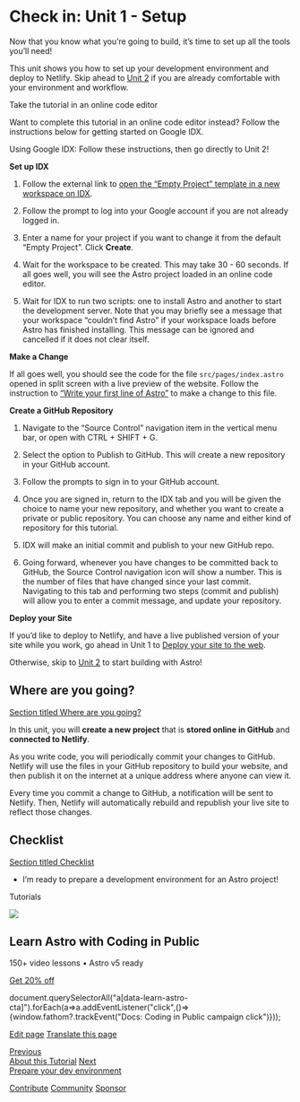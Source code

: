 Check in: Unit 1 - Setup
========================

Now that you know what you’re going to build, it’s time to set up all the tools you’ll need!

This unit shows you how to set up your development environment and deploy to Netlify. Skip ahead to [Unit 2](/en/tutorial/2-pages/) if you are already comfortable with your environment and workflow.

Take the tutorial in an online code editor

Want to complete this tutorial in an online code editor instead? Follow the instructions below for getting started on Google IDX.

Using Google IDX: Follow these instructions, then go directly to Unit 2!

**Set up IDX**

1.  Follow the external link to [open the “Empty Project” template in a new workspace on IDX](https://astro.new/minimal?on=idx).
    
2.  Follow the prompt to log into your Google account if you are not already logged in.
    
3.  Enter a name for your project if you want to change it from the default “Empty Project”. Click **Create**.
    
4.  Wait for the workspace to be created. This may take 30 - 60 seconds. If all goes well, you will see the Astro project loaded in an online code editor.
    
5.  Wait for IDX to run two scripts: one to install Astro and another to start the development server. Note that you may briefly see a message that your workspace “couldn’t find Astro” if your workspace loads before Astro has finished installing. This message can be ignored and cancelled if it does not clear itself.
    

**Make a Change**

If all goes well, you should see the code for the file `src/pages/index.astro` opened in split screen with a live preview of the website. Follow the instruction to [“Write your first line of Astro”](/en/tutorial/1-setup/3/) to make a change to this file.

**Create a GitHub Repository**

1.  Navigate to the “Source Control” navigation item in the vertical menu bar, or open with CTRL + SHIFT + G.
    
2.  Select the option to Publish to GitHub. This will create a new repository in your GitHub account.
    
3.  Follow the prompts to sign in to your GitHub account.
    
4.  Once you are signed in, return to the IDX tab and you will be given the choice to name your new repository, and whether you want to create a private or public repository. You can choose any name and either kind of repository for this tutorial.
    
5.  IDX will make an initial commit and publish to your new GitHub repo.
    
6.  Going forward, whenever you have changes to be committed back to GitHub, the Source Control navigation icon will show a number. This is the number of files that have changed since your last commit. Navigating to this tab and performing two steps (commit and publish) will allow you to enter a commit message, and update your repository.
    

**Deploy your Site**

If you’d like to deploy to Netlify, and have a live published version of your site while you work, go ahead in Unit 1 to [Deploy your site to the web](/en/tutorial/1-setup/5/).

Otherwise, skip to [Unit 2](/en/tutorial/2-pages/) to start building with Astro!

Where are you going?
--------------------

[Section titled Where are you going?](#where-are-you-going)

In this unit, you will **create a new project** that is **stored online in GitHub** and **connected to Netlify**.

As you write code, you will periodically commit your changes to GitHub. Netlify will use the files in your GitHub repository to build your website, and then publish it on the internet at a unique address where anyone can view it.

Every time you commit a change to GitHub, a notification will be sent to Netlify. Then, Netlify will automatically rebuild and republish your live site to reflect those changes.

Checklist
---------

[Section titled Checklist](#checklist)

 *    I’m ready to prepare a development environment for an Astro project!

Tutorials

![](/_astro/CodingInPublic.DpaYu7Qd_5sx41.webp)

Learn Astro with **Coding in Public**
-------------------------------------

150+ video lessons • Astro v5 ready

[Get 20% off](https://learnastro.dev?code=ASTRO_PROMO)

document.querySelectorAll("a\[data-learn-astro-cta\]").forEach(a=>a.addEventListener("click",()=>{window.fathom?.trackEvent("Docs: Coding in Public campaign click")}));

[Edit page](https://github.com/withastro/docs/edit/main/src/content/docs/en/tutorial/1-setup/index.mdx) [Translate this page](https://contribute.docs.astro.build/guides/i18n/)

[Previous  
About this Tutorial](/en/tutorial/0-introduction/1/) [Next  
Prepare your dev environment](/en/tutorial/1-setup/1/)

[Contribute](/en/contribute/) [Community](https://astro.build/chat) [Sponsor](https://opencollective.com/astrodotbuild)
